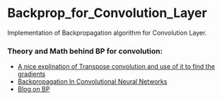 # Backprop_for_Convolution_Layer
Implementation of Backpropagation algorithm for Convolution Layer.




### Theory and Math behind BP for convolution:

- [A nice explination of Transpose convolution and use of it to find the gradients](https://codeandfire.github.io/assets/2021-07-16-backpropagation/article.pdf)
- [Backpropagation In Convolutional Neural Networks](https://www.jefkine.com/general/2016/09/05/backpropagation-in-convolutional-neural-networks/)
- [Blog on BP](https://pavisj.medium.com/convolutions-and-backpropagations-46026a8f5d2c)

